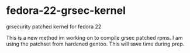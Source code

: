 # fedora-22-grsec-kernel
grsecurity patched kernel for fedora 22


This is a new method im working on to compile grsec patched rpms. 
I am using the patchset from hardened gentoo. This will save time during prep.

